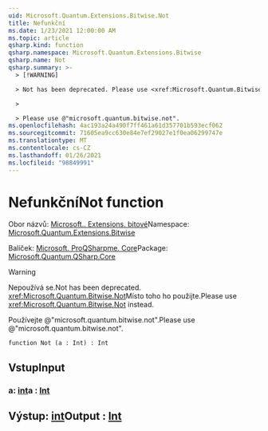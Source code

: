```yaml
---
uid: Microsoft.Quantum.Extensions.Bitwise.Not
title: Nefunkční
ms.date: 1/23/2021 12:00:00 AM
ms.topic: article
qsharp.kind: function
qsharp.namespace: Microsoft.Quantum.Extensions.Bitwise
qsharp.name: Not
qsharp.summary: >-
  > [!WARNING]

  > Not has been deprecated. Please use <xref:Microsoft.Quantum.Bitwise.Not> instead.

  >

  > Please use @"microsoft.quantum.bitwise.not".
ms.openlocfilehash: 4ac193a24a490f7ff461a61d357701b593ecf062
ms.sourcegitcommit: 71605ea9cc630e84e7ef29027e1f0ea06299747e
ms.translationtype: MT
ms.contentlocale: cs-CZ
ms.lasthandoff: 01/26/2021
ms.locfileid: "98849991"
---
```

# <a name="not-function"></a><span data-ttu-id="a8196-102">Nefunkční</span><span class="sxs-lookup"><span data-stu-id="a8196-102">Not function</span></span>

<span data-ttu-id="a8196-103">Obor názvů: [Microsoft.. Extensions. bitové](xref:Microsoft.Quantum.Extensions.Bitwise)</span><span class="sxs-lookup"><span data-stu-id="a8196-103">Namespace: [Microsoft.Quantum.Extensions.Bitwise](xref:Microsoft.Quantum.Extensions.Bitwise)</span></span>

<span data-ttu-id="a8196-104">Balíček: [Microsoft. ProQSharpme. Core](https://nuget.org/packages/Microsoft.Quantum.QSharp.Core)</span><span class="sxs-lookup"><span data-stu-id="a8196-104">Package: [Microsoft.Quantum.QSharp.Core](https://nuget.org/packages/Microsoft.Quantum.QSharp.Core)</span></span>


> [!WARNING]
> <span data-ttu-id="a8196-105">Nepoužívá se.</span><span class="sxs-lookup"><span data-stu-id="a8196-105">Not has been deprecated.</span></span> <span data-ttu-id="a8196-106"><xref:Microsoft.Quantum.Bitwise.Not>Místo toho ho použijte.</span><span class="sxs-lookup"><span data-stu-id="a8196-106">Please use <xref:Microsoft.Quantum.Bitwise.Not> instead.</span></span>
>
> <span data-ttu-id="a8196-107">Používejte @"microsoft.quantum.bitwise.not".</span><span class="sxs-lookup"><span data-stu-id="a8196-107">Please use @"microsoft.quantum.bitwise.not".</span></span>



```qsharp
function Not (a : Int) : Int
```


## <a name="input"></a><span data-ttu-id="a8196-108">Vstup</span><span class="sxs-lookup"><span data-stu-id="a8196-108">Input</span></span>

### <a name="a--int"></a><span data-ttu-id="a8196-109">a: [int](xref:microsoft.quantum.lang-ref.int)</span><span class="sxs-lookup"><span data-stu-id="a8196-109">a : [Int](xref:microsoft.quantum.lang-ref.int)</span></span>





## <a name="output--int"></a><span data-ttu-id="a8196-110">Výstup: [int](xref:microsoft.quantum.lang-ref.int)</span><span class="sxs-lookup"><span data-stu-id="a8196-110">Output : [Int](xref:microsoft.quantum.lang-ref.int)</span></span>

